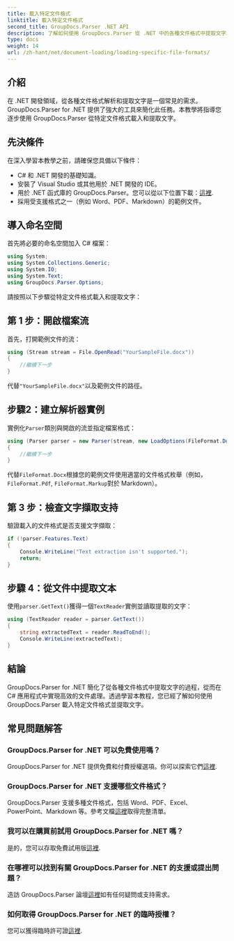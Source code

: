 ```yaml
---
title: 載入特定文件格式
linktitle: 載入特定文件格式
second_title: GroupDocs.Parser .NET API
description: 了解如何使用 GroupDocs.Parser 從 .NET 中的各種文件格式中提取文字。高效文件處理的逐步教學。
type: docs
weight: 14
url: /zh-hant/net/document-loading/loading-specific-file-formats/
---
```

## 介紹
在 .NET 開發領域，從各種文件格式解析和提取文字是一個常見的需求。 GroupDocs.Parser for .NET 提供了強大的工具來簡化此任務。本教學將指導您逐步使用 GroupDocs.Parser 從特定文件格式載入和提取文字。
## 先決條件
在深入學習本教學之前，請確保您具備以下條件：
- C# 和 .NET 開發的基礎知識。
- 安裝了 Visual Studio 或其他用於 .NET 開發的 IDE。
- 用於 .NET 函式庫的 GroupDocs.Parser。您可以從以下位置下載：[這裡](https://releases.groupdocs.com/parser/net/).
- 採用受支援格式之一（例如 Word、PDF、Markdown）的範例文件。

## 導入命名空間
首先將必要的命名空間加入 C# 檔案：
```csharp
using System;
using System.Collections.Generic;
using System.IO;
using System.Text;
using GroupDocs.Parser.Options;
```

請按照以下步驟從特定文件格式載入和提取文字：
## 第 1 步：開啟檔案流
首先，打開範例文件的流：
```csharp
using (Stream stream = File.OpenRead("YourSampleFile.docx"))
{
    //繼續下一步
}
```
代替`"YourSampleFile.docx"`以及範例文件的路徑。
## 步驟2：建立解析器實例
實例化`Parser`類別與開啟的流並指定檔案格式：
```csharp
using (Parser parser = new Parser(stream, new LoadOptions(FileFormat.Docx)))
{
    //繼續下一步
}
```
代替`FileFormat.Docx`根據您的範例文件使用適當的文件格式枚舉（例如，`FileFormat.Pdf`, `FileFormat.Markup`對於 Markdown）。
## 第 3 步：檢查文字擷取支持
驗證載入的文件格式是否支援文字擷取：
```csharp
if (!parser.Features.Text)
{
    Console.WriteLine("Text extraction isn't supported.");
    return;
}
```
## 步驟 4：從文件中提取文本
使用`parser.GetText()`獲得一個`TextReader`實例並讀取提取的文字：
```csharp
using (TextReader reader = parser.GetText())
{
    string extractedText = reader.ReadToEnd();
    Console.WriteLine(extractedText);
}
```

## 結論
GroupDocs.Parser for .NET 簡化了從各種文件格式中提取文字的過程，從而在 C# 應用程式中實現高效的文件處理。透過學習本教程，您已經了解如何使用 GroupDocs.Parser 載入特定文件格式並提取文字。

## 常見問題解答
### GroupDocs.Parser for .NET 可以免費使用嗎？
GroupDocs.Parser for .NET 提供免費和付費授權選項。你可以探索它們[這裡](https://purchase.groupdocs.com/buy).
### GroupDocs.Parser for .NET 支援哪些文件格式？
 GroupDocs.Parser 支援多種文件格式，包括 Word、PDF、Excel、PowerPoint、Markdown 等。參考文檔[這裡](https://reference.groupdocs.com/parser/net/)取得完整清單。
### 我可以在購買前試用 GroupDocs.Parser for .NET 嗎？
是的，您可以存取免費試用版[這裡](https://releases.groupdocs.com/).
### 在哪裡可以找到有關 GroupDocs.Parser for .NET 的支援或提出問題？
造訪 GroupDocs.Parser 論壇[這裡](https://forum.groupdocs.com/c/parser/17)如有任何疑問或支持需求。
### 如何取得 GroupDocs.Parser for .NET 的臨時授權？
您可以獲得臨時許可證[這裡](https://purchase.groupdocs.com/temporary-license/).